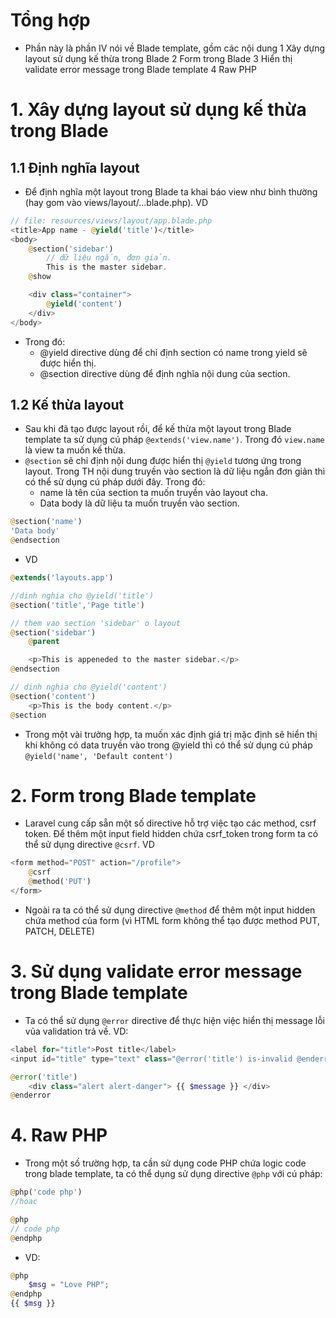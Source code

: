 # Tổng hợp

- Phần này là phần IV nói về Blade template, gồm các nội dung
  1 Xây dựng layout sử dụng kế thừa trong Blade
  2 Form trong Blade
  3 Hiển thị validate error message trong Blade template
  4 Raw PHP

# 1. Xây dựng layout sử dụng kế thừa trong Blade

## 1.1 Định nghĩa layout

- Để định nghĩa một layout trong Blade ta khai báo view như bình thường (hay gom vào views/layout/...blade.php). VD

```php
// file: resources/views/layout/app.blade.php
<title>App name - @yield('title')</title>
<body>
    @section('sidebar')
        // dữ liệu ngắn, đơn giản.
        This is the master sidebar.
    @show

    <div class="container">
        @yield('content')
    </div>
</body>
```

- Trong đó:
  - @yield directive dùng để chỉ định section có name trong yield sẽ được hiển thị.
  - @section directive dùng để định nghĩa nội dung của section.

## 1.2 Kế thừa layout

- Sau khi đã tạo được layout rồi, để kế thừa một layout trong Blade template ta sử dụng cú pháp `@extends('view.name')`. Trong đó `view.name` là view ta muốn kế thừa.
- `@section` sẽ chỉ định nội dung được hiển thị `@yield` tương ứng trong layout. Trong TH nội dung truyền vào section là dữ liệu ngắn đơn giản thì có thể sử dụng cú pháp dưới đây. Trong đó:
  - name là tên của section ta muốn truyền vào layout cha.
  - Data body là dữ liệu ta muốn truyền vào section.

```php
@section('name')
'Data body'
@endsection
```

- VD

```php
@extends('layouts.app')

//dinh nghia cho @yield('title')
@section('title','Page title')

// them vao section 'sidebar' o layout
@section('sidebar')
    @parent

    <p>This is appeneded to the master sidebar.</p>
@endsection

// dinh nghia cho @yield('content')
@section('content')
    <p>This is the body content.</p>
@section
```

- Trong một vài trường hợp, ta muốn xác định giá trị mặc định sẽ hiển thị khi không có data truyền vào trong @yield thì có thể sử dụng cú pháp `@yield('name', 'Default content')`

# 2. Form trong Blade template

- Laravel cung cấp sẵn một số directive hỗ trợ việc tạo các method, csrf token. Để thêm một input field hidden chứa csrf_token trong form ta có thể sử dụng directive `@csrf`. VD

```php
<form method="POST" action="/profile">
    @csrf
    @method('PUT')
</form>
```

- Ngoài ra ta có thể sử dụng directive `@method` để thêm một input hidden chứa method của form (vì HTML form không thể tạo được method PUT, PATCH, DELETE)

# 3. Sử dụng validate error message trong Blade template

- Ta có thể sử dụng `@error` directive để thực hiện việc hiển thị message lỗi vủa validation trả về. VD:

```php
<label for="title">Post title</label>
<input id="title" type="text" class="@error('title') is-invalid @enderror"

@error('title')
    <div class="alert alert-danger"> {{ $message }} </div>
@enderror
```

# 4. Raw PHP

- Trong một số trường hợp, ta cần sử dụng code PHP chứa logic code trong blade template, ta có thể dụng sử dụng directive `@php` với cú pháp:

```php
@php('code php')
//hoac

@php
// code php
@endphp
```

- VD:

```php
@php
    $msg = "Love PHP";
@endphp
{{ $msg }}
```
